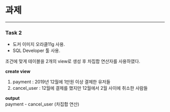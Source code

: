 # 과제 

------------

### Task 2

- 도커 이미지 오라클11g 사용. 
- SQL Developer 툴 사용.

조건에 맞게 테이블을 2개의 view로 생성 후 차집합 연산자를 사용하였다.  

**create view**  
1. payment : 2019년 12월에 1만원 이상 결제한 유저들
2. cancel_user : 12월에 결제를 했지만 12월에서 2월 사이에 취소한 사람들

**output**  
payment - cancel_user (차집합 연산)
